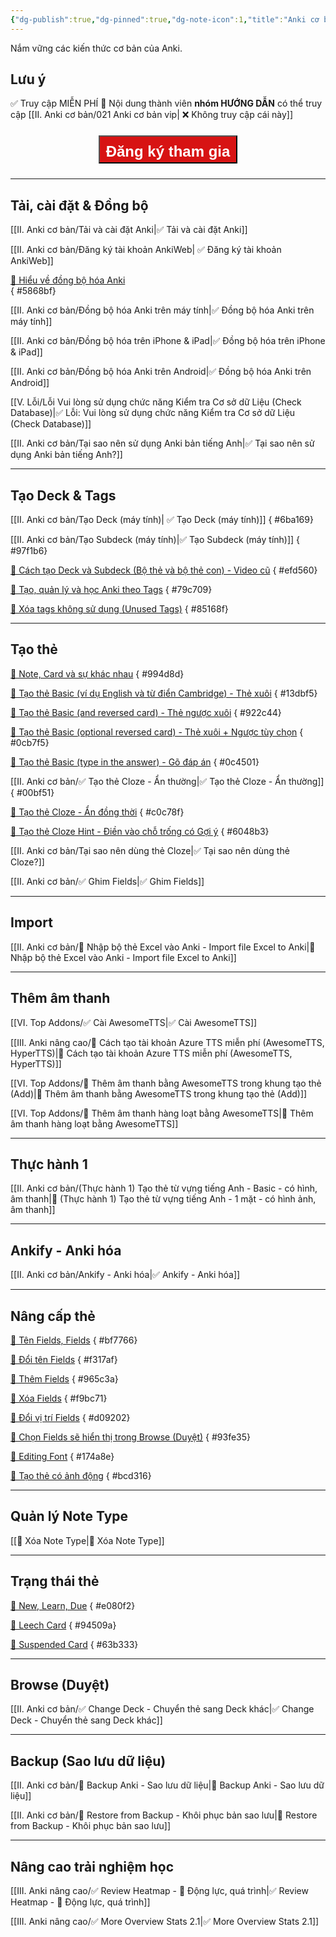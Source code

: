```yaml
---
{"dg-publish":true,"dg-pinned":true,"dg-note-icon":1,"title":"Anki cơ bản","permalink":"/ii-anki-co-ban/020-anki-co-ban/","pinned":true,"dgPassFrontmatter":true}
---
```


Nắm vững các kiến thức cơ bản của Anki.

## Lưu ý

✅ Truy cập MIỄN PHÍ
👑 Nội dung thành viên **nhóm HƯỚNG DẪN** có thể truy cập
[[II. Anki cơ bản/021 Anki cơ bản vip\| ❌ Không truy cập cái này]]

<div style="display: flex; flex-direction: column; align-items: center; cursor: pointer;">
  <a href="https://hocanki.com/tham-gia-nhom-huong-dan-anki/" target="_blank">
    <button style="height:45px;font-size: 24px; padding: 10px; margin: 10px 0; background: #D71313; font-weight: 600; color: white;">Đăng ký tham gia</button>
  </a>
</div>

___
## Tải, cài đặt & Đồng bộ

[[II. Anki cơ bản/Tải và cài đặt Anki\|✅ Tải và cài đặt Anki]]

[[II. Anki cơ bản/Đăng ký tài khoản AnkiWeb\| ✅ Đăng ký tài khoản AnkiWeb]] 

[👑 Hiểu về đồng bộ hóa Anki](https://www.facebook.com/groups/ankikhoa2/posts/656841203164849/)  
{ #5868bf}


[[II. Anki cơ bản/Đồng bộ hóa Anki trên máy tính\|✅ Đồng bộ hóa Anki trên máy tính]]

[[II. Anki cơ bản/Đồng bộ hóa trên iPhone & iPad\|✅ Đồng bộ hóa trên iPhone & iPad]]

[[II. Anki cơ bản/Đồng bộ hóa Anki trên Android\|✅ Đồng bộ hóa Anki trên Android]]

[[V. Lỗi/Lỗi Vui lòng sử dụng chức năng Kiểm tra Cơ sở dữ Liệu (Check Database)\|✅ Lỗi: Vui lòng sử dụng chức năng Kiểm tra Cơ sở dữ Liệu (Check Database)]]

[[II. Anki cơ bản/Tại sao nên sử dụng Anki bản tiếng Anh\|✅ Tại sao nên sử dụng Anki bản tiếng Anh?]]

---

## Tạo Deck & Tags

[[II. Anki cơ bản/Tạo Deck (máy tính)\| ✅ Tạo Deck (máy tính)]]
{ #6ba169}


[[II. Anki cơ bản/Tạo Subdeck (máy tính)\|✅ Tạo Subdeck (máy tính)]]
{ #97f1b6}


[👑 Cách tạo Deck và Subdeck (Bộ thẻ và bộ thẻ con) - Video cũ](https://www.facebook.com/100006970567626/videos/948967736190048/) 
{ #efd560}


[👑 Tạo, quản lý và học Anki theo Tags](https://www.facebook.com/100006970567626/videos/1735576880208862/) 
{ #79c709}


[👑 Xóa tags không sử dụng (Unused Tags)](https://www.facebook.com/groups/ankikhoa2/posts/658428619672774/)
{ #85168f}


---

## Tạo thẻ

[👑 Note, Card và sự khác nhau](https://www.facebook.com/groups/ankikhoa2/posts/658651092983860/)
{ #994d8d}


[👑 Tạo thẻ Basic (ví dụ English và từ điển Cambridge) - Thẻ xuôi](https://www.facebook.com/100006970567626/videos/270185489085121/)
{ #13dbf5}


[👑 Tạo thẻ Basic (and reversed card) - Thẻ ngược xuôi](https://www.facebook.com/100006970567626/videos/307515391787740/)
{ #922c44}


[👑 Tạo thẻ Basic (optional reversed card) - Thẻ xuôi + Ngược tùy chọn](https://www.facebook.com/100006970567626/videos/588292580172236/)
{ #0cb7f5}


[👑 Tạo thẻ Basic (type in the answer) - Gõ đáp án](https://www.facebook.com/100006970567626/videos/251641787687604/)
{ #0c4501}


[[II. Anki cơ bản/✅ Tạo thẻ Cloze - Ẩn thường\|✅ Tạo thẻ Cloze - Ẩn thường]]
{ #00bf51}


[👑 Tạo thẻ Cloze - Ẩn đồng thời](https://www.facebook.com/groups/ankikhoa2/permalink/660008729514763/)
{ #c0c78f}


[👑 Tạo thẻ Cloze Hint - Điền vào chỗ trống có Gợi ý](https://www.facebook.com/100006970567626/videos/2561178154045207/)
{ #6048b3}


[[II. Anki cơ bản/Tại sao nên dùng thẻ Cloze\|✅ Tại sao nên dùng thẻ Cloze?]]

[[II. Anki cơ bản/✅ Ghim Fields\|✅ Ghim Fields]]

---

## Import

[[II. Anki cơ bản/👑 Nhập bộ thẻ Excel vào Anki - Import file Excel to Anki\|👑 Nhập bộ thẻ Excel vào Anki - Import file Excel to Anki]]

---

## Thêm âm thanh

[[VI. Top Addons/✅ Cài AwesomeTTS\|✅ Cài AwesomeTTS]]

[[III. Anki nâng cao/👑 Cách tạo tài khoản Azure TTS miễn phí (AwesomeTTS, HyperTTS)\|👑 Cách tạo tài khoản Azure TTS miễn phí (AwesomeTTS, HyperTTS)]]

[[VI. Top Addons/👑 Thêm âm thanh bằng AwesomeTTS trong khung tạo thẻ (Add)\|👑 Thêm âm thanh bằng AwesomeTTS trong khung tạo thẻ (Add)]]

[[VI. Top Addons/👑 Thêm âm thanh hàng loạt bằng AwesomeTTS\|👑 Thêm âm thanh hàng loạt bằng AwesomeTTS]]

---

## Thực hành 1

[[II. Anki cơ bản/(Thực hành 1) Tạo thẻ từ vựng tiếng Anh - Basic - có hình, âm thanh\|👑 (Thực hành 1) Tạo thẻ từ vựng tiếng Anh - 1 mặt - có hình ảnh, âm thanh]]

---

## Ankify - Anki hóa

[[II. Anki cơ bản/Ankify - Anki hóa\|✅ Ankify - Anki hóa]]

---

## Nâng cấp thẻ

[👑 Tên Fields, Fields](https://www.facebook.com/groups/ankikhoa2/posts/659349429580693/)
{ #bf7766}


[👑 Đổi tên Fields](https://www.facebook.com/100006970567626/videos/6386729764755310/)
{ #f317af}


[👑 Thêm Fields](https://www.facebook.com/100006970567626/videos/610376627914331/)
{ #965c3a}


[👑 Xóa Fields](https://www.facebook.com/100006970567626/videos/1460259781398928/)
{ #f9bc71}


[👑 Đổi vị trí Fields](https://www.facebook.com/100006970567626/videos/996737118425945/)
{ #d09202}


[👑 Chọn Fields sẽ hiển thị trong Browse (Duyệt)](https://www.facebook.com/100006970567626/videos/1115800266045956/)
{ #93fe35}


[👑 Editing Font](https://www.facebook.com/100006970567626/videos/191653610560528/)
{ #174a8e}


[👑 Tạo thẻ có ảnh động](https://www.facebook.com/groups/ankikhoa2/posts/657978433051126/)
{ #bcd316}


---

## Quản lý Note Type

[[👑 Xóa Note Type\|👑 Xóa Note Type]]

---

## Trạng thái thẻ

[👑 New, Learn, Due](https://www.facebook.com/100006970567626/videos/6380549382011532/)
{ #e080f2}


[👑 Leech Card](https://www.facebook.com/100006970567626/videos/3522266851347838/)
{ #94509a}


[👑 Suspended Card](https://www.facebook.com/100006970567626/videos/1013283566338415/)
{ #63b333}


---

## Browse (Duyệt)

[[II. Anki cơ bản/✅ Change Deck - Chuyển thẻ sang Deck khác\|✅ Change Deck - Chuyển thẻ sang Deck khác]]

---

## Backup (Sao lưu dữ liệu)

[[II. Anki cơ bản/👑 Backup Anki - Sao lưu dữ liệu\|👑 Backup Anki - Sao lưu dữ liệu]]

[[II. Anki cơ bản/👑 Restore from Backup - Khôi phục bản sao lưu\|👑 Restore from Backup - Khôi phục bản sao lưu]]

---

## Nâng cao trải nghiệm học

[[III. Anki nâng cao/✅ Review Heatmap - 💪 Động lực, quá trình\|✅ Review Heatmap - 💪 Động lực, quá trình]]

[[III. Anki nâng cao/✅ More Overview Stats 2.1\|✅ More Overview Stats 2.1]]